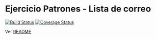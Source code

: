 # Ejercicio Patrones - Lista de correo

[![Build Status](https://travis-ci.org/uqbar-project/eg-lista-correo-xtend.svg?branch=simple)](https://travis-ci.org/uqbar-project/eg-lista-correo-xtend) [![Coverage Status](https://coveralls.io/repos/github/uqbar-project/eg-lista-correo-xtend/badge.svg?branch=simple&service=github)](https://coveralls.io/github/uqbar-project/eg-lista-correo-xtend?branch=simple&service=github)

Ver [README](https://github.com/uqbar-project/eg-lista-correo-xtend/blob/master/README.md)

